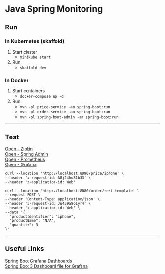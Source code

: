 # Java Spring Monitoring

## Run

### In Kubernetes (skaffold)
1. Start cluster
    - `minikube start`
2. Run:
   - `skaffold dev`

### In Docker
1. Start containers
    - `docker-compose up -d`
2. Run:
    - `mvn -pl price-service -am spring-boot:run`
    - `mvn -pl order-service -am spring-boot:run`
    - `mvn -pl spring-boot-admin -am spring-boot:run`

---
## Test

[Open - Zipkin](http://localhost:9411)\
[Open - Spring Admin](http://localhost:9999)\
[Open - Prometheus](http://localhost:9090)\
[Open - Grafana](http://localhost:3000)


```shell
curl --location 'http://localhost:8090/price/iphone' \
--header 'x-request-id: A8j24hu81b33' \
--header 'x-application-id: Web'
```

```shell
curl --location 'http://localhost:8080/order/rest-template' \
--request POST \
--header 'Content-Type: application/json' \
--header 'x-request-id: Ju439a8o1yr4' \
--header 'x-application-id: Web' \
--data '{
  "productIdentifier": "iphone",
  "productName": "N/A",
  "quantity": 3
}'
```

---
## Useful Links
[Spring Boot Grafana Dashboards](https://grafana.com/grafana/dashboards/?search=spring+boot)\
[Spring Boot 3 Dashboard file for Grafana](https://grafana.com/grafana/dashboards/19004-spring-boot-statistics/)
